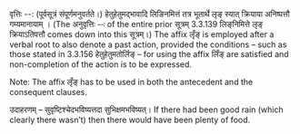 

वृत्तिः --: (पूर्वसूत्रं संपूर्णमनुवर्तते।) हेतुहेतुमद्भावादि लिङिनमित्तं तत्र भूतार्थे लृङ् स्यात् क्रियाया अनिष्पत्तौ गम्यमानायाम् । (The अनुवृत्तिः --ः of the entire prior सूत्रम् 3.3.139 लिङ्‌निमित्ते लृङ् क्रियाऽतिपत्तौ comes down into this सूत्रम्।) The affix लृँङ् is employed after a verbal root to also denote a past action, provided the conditions – such as those stated in 3.3.156 हेतुहेतुमतोर्लिङ् – for using the affix लिँङ् are satisfied and non-completion of the action is to be expressed.

Note: The affix लृँङ् has to be used in both the antecedent and the consequent clauses.


उदाहरणम् – सुवृष्टिश्चेदभविष्यत्तदा सुभिक्षमभविष्यत्। If there had been good rain (which clearly there wasn’t) then there would have been plenty of food.

